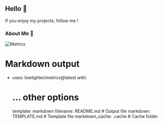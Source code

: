 <p align="center">
<img alt="" src=https://img.shields.io/github/stars/raVenoxis?affiliations=OWNER%2CCOLLABORATOR />
<img alt="" src=https://komarev.com/ghpvc/?username=raVenoxis />
</p>

## Hello 👋
If you enjoy my projects, follow me !

### About Me 📌
![Metrics](https://metrics.lecoq.io/raVenoxis?template=classic&repositories.forks=true&base.header=0&languages=1&people=1&lines=1&languages.colors=github&languages.threshold=0%25&people.limit=28&people.size=28&people.types=followers%2C%20following&people.thanks=%20Sebbl0508%20&people.identicons=false&people.shuffle=false&config.timezone=Europe%2FCopenhagen)

# Markdown output
- uses: lowlighter/metrics@latest
  with:
    # ... other options
    template: markdown
    filename: README.md         # Output file
    markdown: TEMPLATE.md       # Template file
    markdown_cache: .cache      # Cache folder